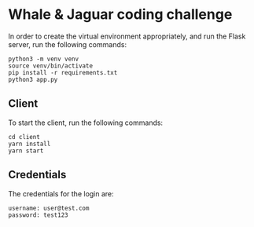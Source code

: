 # Whale & Jaguar coding challenge

In order to create the virtual environment appropriately, and run the Flask server, run the following commands:

```
python3 -m venv venv
source venv/bin/activate
pip install -r requirements.txt
python3 app.py
```

## Client

To start the client, run the following commands:

```
cd client
yarn install
yarn start
```

## Credentials

The credentials for the login are:

```
username: user@test.com
password: test123
```
